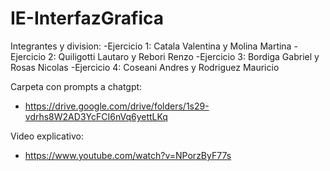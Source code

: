 # IE-InterfazGrafica

Integrantes y division:
-Ejercicio 1: Catala Valentina y Molina Martina
-Ejercicio 2: Quiligotti Lautaro y Rebori Renzo
-Ejercicio 3: Bordiga Gabriel y Rosas Nicolas
-Ejercicio 4: Coseani Andres y Rodriguez Mauricio

Carpeta con prompts a chatgpt:
- https://drive.google.com/drive/folders/1s29-vdrhs8W2AD3YcFCI6nVq6yettLKq

Video explicativo:
- https://www.youtube.com/watch?v=NPorzByF77s
